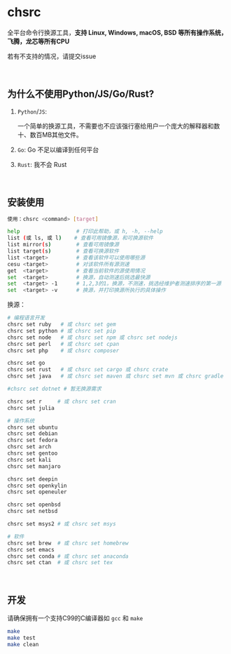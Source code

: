 # chsrc

全平台命令行换源工具，**支持 Linux, Windows, macOS, BSD 等所有操作系统，飞腾，龙芯等所有CPU**

若有不支持的情况，请提交issue

<br>

## 为什么不使用Python/JS/Go/Rust?

1. `Python`/`JS`:

    一个简单的换源工具，不需要也不应该强行塞给用户一个庞大的解释器和数十、数百MB其他文件。

2. `Go`: Go 不足以编译到任何平台

3. `Rust`: 我不会 Rust

<br>

## 安装使用
```bash
使用：chsrc <command> [target]

help                  # 打印此帮助，或 h, -h, --help
list (或 ls, 或 l)    # 查看可用镜像源，和可换源软件
list mirror(s)        # 查看可用镜像源
list target(s)        # 查看可换源软件
list <target>         # 查看该软件可以使用哪些源
cesu <target>         # 对该软件所有源测速
get  <target>         # 查看当前软件的源使用情况
set  <target>         # 换源，自动测速后挑选最快源
set  <target> -1      # 1,2,3的1。换源，不测速，挑选经维护者测速排序的第一源
set  <target> -v      # 换源，并打印换源所执行的具体操作
```

换源：
```bash
# 编程语言开发
chsrc set ruby   # 或 chsrc set gem
chsrc set python # 或 chsrc set pip
chsrc set node   # 或 chsrc set npm 或 chsrc set nodejs
chsrc set perl   # 或 chsrc set cpan
chsrc set php    # 或 chsrc composer

chsrc set go
chsrc set rust   # 或 chsrc set cargo 或 chsrc crate
chsrc set java   # 或 chsrc set maven 或 chsrc set mvn 或 chsrc gradle

#chsrc set dotnet # 暂无换源需求

chsrc set r     # 或 chsrc set cran
chsrc set julia

# 操作系统
chsrc set ubuntu
chsrc set debian
chsrc set fedora
chsrc set arch
chsrc set gentoo
chsrc set kali
chsrc set manjaro

chsrc set deepin
chsrc set openkylin
chsrc set openeuler

chsrc set openbsd
chsrc set netbsd

chsrc set msys2 # 或 chsrc set msys

# 软件
chsrc set brew  # 或 chsrc set homebrew
chsrc set emacs
chsrc set conda # 或 chsrc set anaconda
chsrc set ctan  # 或 chsrc set tex
```

<br>

## 开发

请确保拥有一个支持C99的C编译器如 `gcc` 和 `make`

```bash
make
make test
make clean
```
